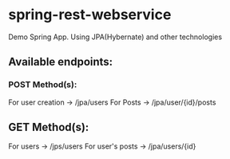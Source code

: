 # spring-rest-webservice
Demo Spring App. 
Using JPA(Hybernate) and other technologies

## Available endpoints:

### POST Method(s): 
For user creation -> /jpa/users
For Posts -> /jpa/user/{id}/posts

## GET Method(s):
For users -> /jps/users
For user's posts -> /jpa/users/{id}
